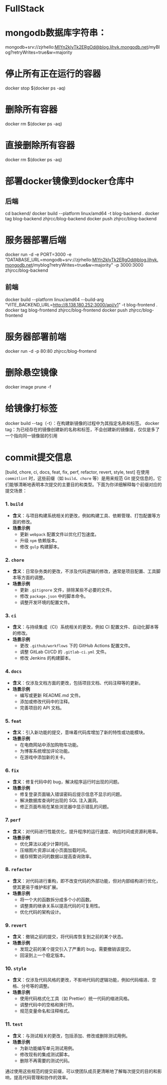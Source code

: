 # FullStack

# mongodb数据库字符串：

mongodb+srv://zjrhello:MIYn2klyTk2ERgOd@blog.lihyk.mongodb.net/myBlog?retryWrites=true&w=majority

# 停止所有正在运行的容器

docker stop $(docker ps -aq)

# 删除所有容器

docker rm $(docker ps -aq)

# 直接删除所有容器

docker rm $(docker ps -aq)

# 部署docker镜像到docker仓库中

## 后端

cd backend/
docker build --platform linux/amd64 -t blog-backend .
docker tag blog-backend zhjrcc/blog-backend
docker push zhjrcc/blog-backend

# 服务器部署后端

docker run -d -e PORT=3000 -e "DATABASE_URL=mongodb+srv://zjrhello:MIYn2klyTk2ERgOd@blog.lihyk.mongodb.net/myblog?retryWrites=true&w=majority" -p 3000:3000 zhjrcc/blog-backend

## 前端

docker build --platform linux/amd64 --build-arg "VITE_BACKEND_URL=http://8.138.180.252:3000/api/v1" -t blog-frontend .
docker tag blog-frontend zhjrcc/blog-frontend
docker push zhjrcc/blog-frontend

# 服务器部署前端

docker run -d -p 80:80 zhjrcc/blog-frontend

# 删除悬空镜像

docker image prune -f

# 给镜像打标签

docker build --tag（-t）：在构建新镜像的过程中为其指定名称和标签。
docker tag：为已经存在的镜像创建新的名称和标签，不会创建新的镜像层，仅仅是多了一个指向同一镜像层的引用

# commit提交信息

[build, chore, ci, docs, feat, fix, perf, refactor, revert, style, test]
在使用 `commitlint` 时，这些前缀（如 `build`、`chore` 等）是用来规范 Git 提交信息的，它们能够清晰地表明本次提交的主要目的和类型。下面为你详细解释每个前缀对应的提交场景：

### 1. `build`

- **含义**：与项目构建系统相关的更改，例如构建工具、依赖管理、打包配置等方面的修改。
- **场景示例**
  - 更新 `webpack` 配置文件以优化打包速度。
  - 升级 `npm` 依赖版本。
  - 修改 `gulp` 构建脚本。

### 2. `chore`

- **含义**：日常杂务类的更改，不涉及代码逻辑的修改，通常是项目配置、工具脚本等方面的调整。
- **场景示例**
  - 更新 `.gitignore` 文件，排除某些不必要的文件。
  - 修改 `package.json` 中的脚本命令。
  - 调整开发环境的配置文件。

### 3. `ci`

- **含义**：与持续集成（CI）系统相关的更改，例如 CI 配置文件、自动化脚本等的修改。
- **场景示例**
  - 更改 `.github/workflows` 下的 GitHub Actions 配置文件。
  - 调整 GitLab CI/CD 的 `.gitlab-ci.yml` 文件。
  - 修改 Jenkins 的构建脚本。

### 4. `docs`

- **含义**：仅涉及文档方面的更改，包括项目文档、代码注释等的更新。
- **场景示例**
  - 编写或更新 README.md 文件。
  - 添加或修改代码中的注释。
  - 完善项目的 API 文档。

### 5. `feat`

- **含义**：引入新功能的提交，意味着代码库增加了新的特性或功能模块。
- **场景示例**
  - 在电商网站中添加购物车功能。
  - 为博客系统增加评论功能。
  - 在游戏中添加新的关卡。

### 6. `fix`

- **含义**：修复代码中的 bug，解决程序运行时出现的问题。
- **场景示例**
  - 修复登录页面输入错误密码后提示信息不显示的问题。
  - 解决数据库查询时出现的 SQL 注入漏洞。
  - 修正页面布局在某些浏览器中显示错乱的问题。

### 7. `perf`

- **含义**：对代码进行性能优化，提升程序的运行速度、响应时间或资源利用率。
- **场景示例**
  - 优化算法以减少计算时间。
  - 压缩图片资源以减小页面加载时间。
  - 缓存频繁访问的数据以提高查询效率。

### 8. `refactor`

- **含义**：对代码进行重构，即不改变代码的外部功能，但对内部结构进行优化，使其更易于维护和扩展。
- **场景示例**
  - 将一个大的函数拆分成多个小的函数。
  - 调整类的继承关系以提高代码的可复用性。
  - 优化代码的架构设计。

### 9. `revert`

- **含义**：撤销之前的提交，将代码库恢复到之前的某个状态。
- **场景示例**
  - 发现之前的某个提交引入了严重的 bug，需要撤销该提交。
  - 回滚到上一个稳定版本。

### 10. `style`

- **含义**：仅涉及代码风格的更改，不影响代码的逻辑功能，例如代码缩进、空格、分号等的调整。
- **场景示例**
  - 使用代码格式化工具（如 Prettier）统一代码的缩进风格。
  - 调整代码中的空格和换行符。
  - 规范变量命名和注释格式。

### 11. `test`

- **含义**：与测试相关的更改，包括添加、修改或删除测试用例。
- **场景示例**
  - 为新功能编写单元测试用例。
  - 修改现有的集成测试脚本。
  - 删除不再需要的测试代码。

通过使用这些规范的提交前缀，可以使团队成员更清晰地了解每次提交的目的和影响，提高代码管理和协作的效率。
